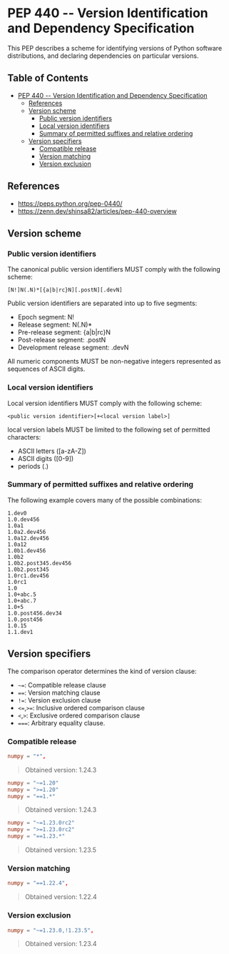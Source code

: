 # PEP 440 -- Version Identification and Dependency Specification

This PEP describes a scheme for identifying versions of Python software distributions, and declaring dependencies on particular versions.

## Table of Contents <!-- omit in toc -->

- [PEP 440 -- Version Identification and Dependency Specification](#pep-440----version-identification-and-dependency-specification)
  - [References](#references)
  - [Version scheme](#version-scheme)
    - [Public version identifiers](#public-version-identifiers)
    - [Local version identifiers](#local-version-identifiers)
    - [Summary of permitted suffixes and relative ordering](#summary-of-permitted-suffixes-and-relative-ordering)
  - [Version specifiers](#version-specifiers)
    - [Compatible release](#compatible-release)
    - [Version matching](#version-matching)
    - [Version exclusion](#version-exclusion)

## References

- <https://peps.python.org/pep-0440/>
- <https://zenn.dev/shinsa82/articles/pep-440-overview>

## Version scheme

### Public version identifiers

The canonical public version identifiers MUST comply with the following scheme:

```console
[N!]N(.N)*[{a|b|rc}N][.postN][.devN]
```

Public version identifiers are separated into up to five segments:

- Epoch segment: N!
- Release segment: N(.N)\*
- Pre-release segment: {a|b|rc}N
- Post-release segment: .postN
- Development release segment: .devN

All numeric components MUST be non-negative integers represented as sequences of ASCII digits.

### Local version identifiers

Local version identifiers MUST comply with the following scheme:

```console
<public version identifier>[+<local version label>]
```

local version labels MUST be limited to the following set of permitted characters:

- ASCII letters ([a-zA-Z])
- ASCII digits ([0-9])
- periods (.)

### Summary of permitted suffixes and relative ordering

The following example covers many of the possible combinations:

```console
1.dev0
1.0.dev456
1.0a1
1.0a2.dev456
1.0a12.dev456
1.0a12
1.0b1.dev456
1.0b2
1.0b2.post345.dev456
1.0b2.post345
1.0rc1.dev456
1.0rc1
1.0
1.0+abc.5
1.0+abc.7
1.0+5
1.0.post456.dev34
1.0.post456
1.0.15
1.1.dev1
```

## Version specifiers

The comparison operator determines the kind of version clause:

- `~=`: Compatible release clause
- `==`: Version matching clause
- `!=`: Version exclusion clause
- `<=`,`>=`: Inclusive ordered comparison clause
- `<`,`>`: Exclusive ordered comparison clause
- `===`: Arbitrary equality clause.

### Compatible release

```toml
numpy = "*",
```

> Obtained version: 1.24.3

```toml
numpy = "~=1.20"
numpy = ">=1.20"
numpy = "==1.*"
```

> Obtained version: 1.24.3

```toml
numpy = "~=1.23.0rc2"
numpy = ">=1.23.0rc2"
numpy = "==1.23.*"
```

> Obtained version: 1.23.5

### Version matching

```toml
numpy = "==1.22.4",
```

> Obtained version: 1.22.4

### Version exclusion

```toml
numpy = "~=1.23.0,!1.23.5",
```

> Obtained version: 1.23.4
